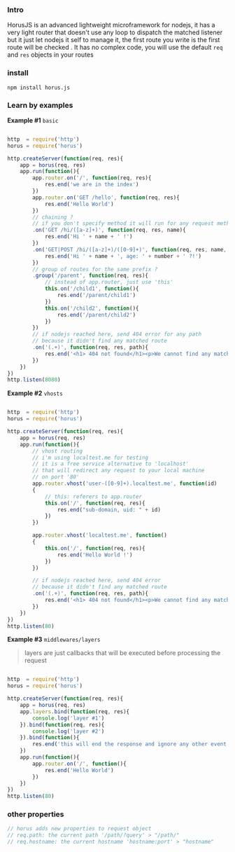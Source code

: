 ### Intro
HorusJS is an advanced lightweight microframework for nodejs, it has a very light router
that doesn't use any loop to dispatch the matched listener but it just let nodejs it self
to manage it, the first route you write is the first route will be checked .
It has no complex code, you will use the default `req` and `res` objects in your routes

### install
`npm install horus.js`

### Learn by examples
**Example #1**  `basic`
```javascript

http  = require('http')
horus = require('horus')

http.createServer(function(req, res){
	app = horus(req, res)
	app.run(function(){
		app.router.on('/', function(req, res){
			res.end('we are in the index')
		})
		app.router.on('GET /hello', function(req, res){
			res.end('Hello World')
		})
		// chaining ?
		// if you don't specify method it will run for any request method
		.on('GET /hi/([a-z]+)', function(req, res, name){
			res.end('Hi ' + name + ' !')
		})
		.on('GET|POST /hi/([a-z]+)/([0-9]+)', function(req, res, name, number){
			res.end('Hi ' + name + ', age: ' + number + ' ?!')
		})
		// group of routes for the same prefix ?
		.group('/parent', function(req, res){
			// instead of app.router, just use 'this'
			this.on('/child1', function(){
				res.end('/parent/child1')
			})
			this.on('/child2', function(){
				res.end('/parent/child2')
			})
		})
		// if nodejs reached here, send 404 error for any path
		// because it didn't find any matched route
		.on('(.+)', function(req, res, path){
			res.end('<h1> 404 not found</h1><p>We cannot find any matched object for "'+ req.hostname + '/' + path +'" </p>')
		})
	})
})
http.listen(8080)

```

**Example #2**  `vhosts`
```javascript

http  = require('http')
horus = require('horus')

http.createServer(function(req, res){
	app = horus(req, res)
	app.run(function(){
		// vhost routing
		// i'm using localtest.me for testing
		// it is a free service alternative to 'localhost'
		// that will redirect any request to your local machine
		// on port '80'
		app.router.vhost('user-([0-9]+).localtest.me', function(id)
		{
			// this: referers to app.router
			this.on('/', function(req, res){
				res.end("sub-domain, uid: " + id)
			})
		})

		app.router.vhost('localtest.me', function()
		{
			this.on('/', function(req, res){
				res.end('Hello World !')
			})
		})

		// if nodejs reached here, send 404 error
		// because it didn't find any matched route
		.on('(.+)', function(req, res, path){
			res.end('<h1> 404 not found</h1><p>We cannot find any matched object for "'+ req.hostname + '/' + path +'" </p>')
		})
	})
})
http.listen(80)

```

**Example #3**  `middlewares/layers`
> layers are just callbacks that will be executed before processing the request  

```javascript

http  = require('http')
horus = require('horus')

http.createServer(function(req, res){
	app = horus(req, res)
	app.layers.bind(function(req, res){
		console.log('layer #1')
	}).bind(function(req, res){
		console.log('layer #2')
	}).bind(function(){
		res.end('this will end the response and ignore any other event')
	})
	app.run(function(){
		app.router.on('/', function(){
			res.end('Hello World')
		})
	})
})
http.listen(80)

```

### other properties
```javascript
// horus adds new properties to request object
// req.path: the current path '/path/?query' > "/path/"
// req.hostname: the current hostname 'hostname:port' > "hostname"
```
